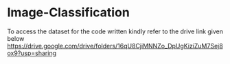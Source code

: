 # Image-Classification
To access the dataset for the code written kindly refer to the drive link given below 
https://drive.google.com/drive/folders/16qU8CjiMNNZo_DpUgKiziZuM7Sej8ox9?usp=sharing
